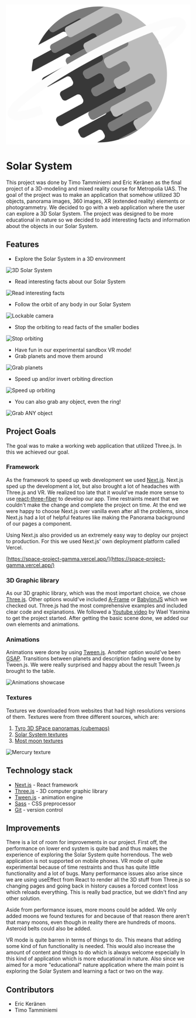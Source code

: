 ![Logo of Solar System](./public/logo.svg)

# Solar System

This project was done by Timo Tamminiemi and Eric Keränen as the final project of a 3D-modeling and mixed reality
course for Metropolia UAS. The goal of the project was to make an application that somehow utilized 3D objects, panorama
images, 360 images, XR (extended reality) elements or photogrammetry. We decided to go with a web application where the
user can explore a 3D Solar System. The project was designed to be more educational in nature so we decided to add
interesting facts and information about the objects in our Solar System.

## Features

- Explore the Solar System in a 3D environment

![3D Solar System](https://i.gyazo.com/f8d561d54326d2174615819ae97661a8.gif)

- Read interesting facts about our Solar System

![Read interesting facts](https://i.gyazo.com/ac22770aa0cf3a58ac6c4d6161e5bb43.gif)

- Follow the orbit of any body in our Solar System

![Lockable camera](https://i.gyazo.com/ee059460a9a9e3f64989a7aa27cf9be1.gif)

- Stop the orbiting to read facts of the smaller bodies

![Stop orbiting](https://i.gyazo.com/8aeb6f43030c52ebbcd948084a8971f5.gif)

- Have fun in our experimental sandbox VR mode!
- Grab planets and move them around

![Grab planets](https://i.gyazo.com/3696738bea692c51e43f24b0b126875e.gif)

- Speed up and/or invert orbiting direction

![Speed up orbiting](https://i.gyazo.com/464324154a5ff5e75d38861013c3160f.gif)

- You can also grab any object, even the ring!

![Grab ANY object](https://i.gyazo.com/cc89b4d55b3942dfc87b5fa7e62e68cb.gif)

## Project Goals

The goal was to make a working web application that utilized Three.js. In this we achieved our goal.

### Framework

As the framework to speed up web development we used [Next.js](https://nextjs.org/). Next.js sped up the development a
lot, but also brought a lot of headaches with Three.js and VR. We realized too late that it would've made more sense to
use [react-three-fiber](https://github.com/pmndrs/react-three-fiber) to develop our app. Time restraints meant that we
couldn't make the change and complete the project on time. At the end we were happy to choose Next.js over vanilla even
after all the problems, since Next.js had a lot of helpful features like making the Panorama background of our pages a
component.

Using Next.js also provided us an extremely easy way to deploy our project to production. For this we used Next.js' own
deployment platform called Vercel.

[https://space-project-gamma.vercel.app/](https://space-project-gamma.vercel.app/)

### 3D Graphic library

As our 3D graphic library, which was the most important choice, we chose [Three.js](https://threejs.org/). Other options
would've included [A-Frame](https://aframe.io/) or [BabylonJS](https://www.babylonjs.com/) which we checked out.
Three.js had the most comprehensive examples and included clear code and explanations. We followed a 
[Youtube video](https://www.youtube.com/watch?v=XXzqSAt3UIw) by Wael Yasmina to get the project started. After getting
the basic scene done, we added our own elements and animations.

### Animations

Animations were done by using [Tween.js](https://github.com/tweenjs/tween.js/). Another option would've been 
[GSAP](https://greensock.com/gsap/). Transitions between planets and description fading were done by Tween.js. We were
really surprised and happy about the result Tween.js brought to the table.

![Animations showcase](https://i.gyazo.com/fd4433656223872bb1e23646e1076881.gif)

### Textures

Textures we downloaded from websites that had high resolutions versions of them. Textures were from three different 
sources, which are:

1. [Tyro 3D SPace panoramas (cubemaps)](https://tools.wwwtyro.net/space-3d/index.html)
2. [Solar System textures](https://www.solarsystemscope.com/textures/)
3. [Most moon textures](https://www.celestiamotherlode.net/)

![Mercury texture](https://i.gyazo.com/3d027e4eb0c02f8ef46a6bed2f1b5e45.gif)

## Technology stack

- [Next.js](https://nextjs.org/) - React framework
- [Three.js](https://threejs.org/) - 3D computer graphic library
- [Tween.js](https://github.com/tweenjs/tween.js/) - animation engine 
- [Sass](https://sass-lang.com/) - CSS preprocessor
- [Git](https://git-scm.com/) - version control

## Improvements

There is a lot of room for improvements in our project. First off, the performance on lower end system is quite bad and
thus makes the experience of exploring the Solar System quite horrendous. The web application is not supported on mobile
phones. VR mode of quite experimental because of time restraints and thus has quite little functionality and a lot of
bugs. Many performance issues also arise since we are using useEffect from React to render all the 3D stuff from Three.js
so changing pages and going back in history causes a forced context loss which reloads everything. This is really bad
practice, but we didn't find any other solution. 

Aside from performance issues, more moons could be added. We only added moons we found textures for and because of that
reason there aren't that many moons, even though in reality there are hundreds of moons. Asteroid belts could also be
added.

VR mode is quite barren in terms of things to do. This means that adding some kind of fun functionality is needed. This
would also increase the amount of content and things to do which is always welcome especially In this kind of application
which is more educational in nature. Also since we aimed for a more "educational" nature application where the main
point is exploring the Solar System and learning a fact or two on the way.

## Contributors

- Eric Keränen
- Timo Tamminiemi